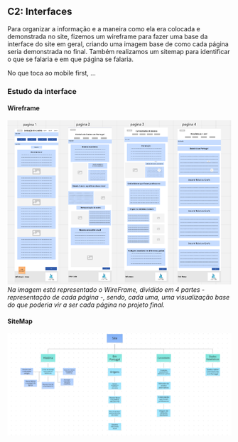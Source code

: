 ## C2: Interfaces
Para organizar a informação e a maneira como ela era colocada e demonstrada no site, fizemos um wireframe para fazer uma base da interface do site em geral, criando uma imagem base de como cada página seria demonstrada no final. Também realizamos um sitemap para identificar o que se falaria e em que página se falaria.

No que toca ao mobile first, ...

### Estudo da interface

#### Wireframe

![Wireframe](img2/WireFrame.png)
*Na imagem está representado o WireFrame, dividido em 4 partes - representação de cada página -, sendo, cada uma, uma visualização base do que poderia vir a ser cada página no projeto final.*

#### SiteMap

![SiteMap](img2/SiteMap.png)
